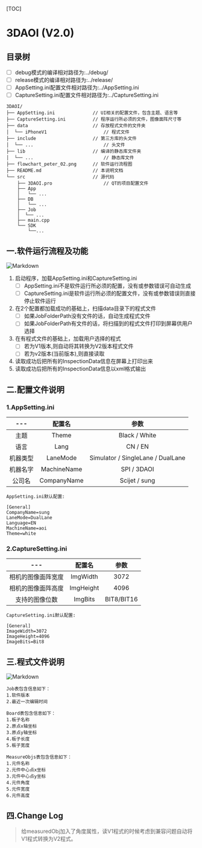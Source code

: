 [TOC]
# 3DAOI (V2.0)

## 目录树

- [ ] debug模式的编译相对路径为:../debug/
- [ ] release模式的编译相对路径为:../release/
- [ ] AppSetting.ini配置文件相对路径为:../AppSetting.ini
- [ ] CaptureSetting.ini配置文件相对路径为:../CaptureSetting.ini

```
3DAOI/
├── AppSetting.ini              // UI相关的配置文件，包含主题、语言等
├── CaptureSetting.ini          // 程序运行所必须的文件，图像面阵尺寸等
├── data                        // 存放程式文件的文件夹
│  └── iPhoneV1                     // 程式文件
├── include                     // 第三方库的头文件
│  └── ...                          // 头文件
├── lib                         // 编译的静态库文件夹
│  └── ...                          // 静态库文件
├── flowchart_peter_02.png      // 软件运行流程图
├── README.md                   // 本说明文档
└── src                         // 源代码
    ├── 3DAOI.pro                   // QT的项目配置文件
    ├── App
    │   └── ...
    ├── DB 
    │   └── ...
    ├── Job
    │  └── ...
    ├── main.cpp
    └── SDK
        └──...
```


## 一.软件运行流程及功能

![Markdown](http://i4.cfimg.com/602518/9257849502e910d0.png)

1. 启动程序，加载AppSetting.ini和CaptureSetting.ini
    - [ ] AppSetting.ini不是软件运行所必须的配置，没有或参数错误可自动生成
    - [ ] CaptureSetting.ini是软件运行所必须的配置文件，没有或参数错误则直接停止软件运行
2. 在2个配置都加载成功的基础上，扫描data目录下的程式文件
    - [ ] 如果JobFolderPath没有文件的话，自动生成程式文件
    - [ ] 如果JobFolderPath有文件的话，将扫描到的程式文件打印到屏幕供用户选择
3. 在有程式文件的基础上，加载用户选择的程式
    - [ ] 若为V1版本,则自动将其转换为V2版本程式文件
    - [ ] 若为v2版本(当前版本),则直接读取
4. 读取成功后把所有的InspectionData信息在屏幕上打印出来
5. 读取成功后把所有的InspectionData信息以xml格式输出

## 二.配置文件说明

### 1.AppSetting.ini

---      | 配置名       |  参数
:---:    |:---:         |:---:
主题	 | Theme        |  Black / White
语言	 | Lang         |  CN / EN
机器类型 | LaneMode     |  Simulator / SingleLane / DualLane
机器名字 | MachineName  |  SPI / 3DAOI
公司名	 | CompanyName  |  Scijet / sung


    AppSetting.ini默认配置:
    
    [General]
    CompanyName=sung
    LaneMode=DualLane
    Language=EN
    MachineName=aoi
    Theme=white

### 2.CaptureSetting.ini
---                 |   配置名          |  参数
:---:               |   :---:           |  :---:
相机的图像面阵宽度  |   ImgWidth        |  3072
 相机的图像面阵高度 |  	ImgHeight       |  4096
支持的图像位数		|	ImgBits         |  BIT8/BIT16


    CaptureSetting.ini默认配置:
    
    [General]
    ImageWidth=3072
    ImageHeight=4096
    ImageBits=Bit8

## 三.程式文件说明

![Markdown](http://i1.cfimg.com/602518/7da3cc6fca0dcd39.jpg)


    Job表包含信息如下：
    1.软件版本
    2.最近一次编辑时间
    
    Board表包含信息如下：
    1.板子名称
    2.原点x轴坐标
    3.原点y轴坐标
    4.板子长度
    5.板子宽度
    
    MeasureObjs表包含信息如下：
    1.元件名称
    2.元件中心点x坐标
    3.元件中心点y坐标
    4.元件角度
    5.元件宽度
    6.元件高度
    


##  四.Change Log
>给measuredObj加入了角度属性，读V1程式的时候考虑到兼容问题自动将V1程式转换为V2程式。
